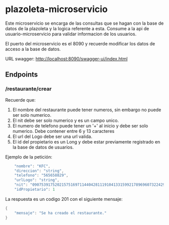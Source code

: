 # plazoleta-microservicio
Este microservicio se encarga de las consultas que se hagan con la base de datos de la plazoleta y la logica referente a esta.
Consume a la api de usuario-microservicio para validar informacion de los usuarios.

El puerto del microservicio es el 8090 y recuerde modificar los datos de acceso a la base de datos.

URL swagger: [http://localhost:8090/swagger-ui/index.html](http://localhost:8090/swagger-ui/index.html)

## Endpoints

### /restaurante/crear

Recuerde que: 
<ol>
<li>El nombre del restaurante puede tener numeros, sin embargo no puede ser solo numerico.</li>
<li>El nit debe ser solo numerico y es un campo unico.</li>
<li>El numero de telefono puede tener un '+' al inicio y debe ser solo numerico. Debe contener entre 6 y 13 caracteres</li>
<li>El url del Logo debe ser una url valida.</li>
<li>El id del propietario es un Long y debe estar previamente registrado en la base de datos de usuarios.</li>
</ol>


Ejemplo de la petición: 

```java {.highlight .highlight-source-java .bg-black}
    "nombre": "KFC",
    "direccion": "string",
    "telefono": "565658829",
    "urlLogo": "string",
    "nit": "090753917520215751697114404281119104133159921789696073224297711926",
    "idPropietario": 1
```

La respuesta es un codigo 201 con el siguiente mensaje:

```java {.highlight .highlight-source-java .bg-black}
{
	"mensaje": "Se ha creado el restaurante."
}
```
